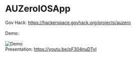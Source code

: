 # AUZeroIOSApp
Gov Hack: 
https://hackerspace.govhack.org/projects/auzero
</br>
</br>
Demo: </br></br>
![Demo](https://user-images.githubusercontent.com/14230368/185782400-8ae3a656-1703-4ae7-82ca-94616e00094f.gif)
</br>
Presentation:
https://youtu.be/pF304nuDTyI
